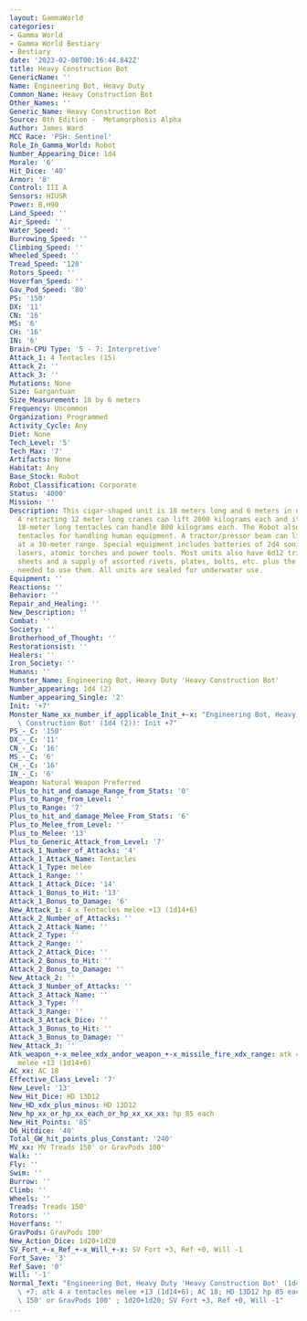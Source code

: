 ```yaml
---
layout: GammaWorld
categories:
- Gamma World
- Gamma World Bestiary
- Bestiary
date: '2023-02-08T00:16:44.842Z'
title: Heavy Construction Bot
GenericName: ''
Name: Engineering Bot, Heavy Duty
Common_Name: Heavy Construction Bot
Other_Names: ''
Generic_Name: Heavy Construction Bot
Source: 0th Edition -  Metamorphosis Alpha
Author: James Ward
MCC Race: 'PSH: Sentinel'
Role_In_Gamma_World: Robot
Number_Appearing_Dice: 1d4
Morale: '6'
Hit_Dice: '40'
Armor: '8'
Control: III A
Sensors: HIUSR
Power: B,H90
Land_Speed: ''
Air_Speed: ''
Water_Speed: ''
Burrowing_Speed: ''
Climbing_Speed: ''
Wheeled_Speed: ''
Tread_Speed: '120'
Rotors_Speed: ''
Hoverfan_Speed: ''
Gav_Pod_Speed: '80'
PS: '150'
DX: '11'
CN: '16'
MS: '6'
CH: '16'
IN: '6'
Brain-CPU Type: '5 - 7: Interpretive'
Attack_1: 4 Tentacles (15)
Attack_2: ''
Attack_3: ''
Mutations: None
Size: Gargantuan
Size_Measurement: 18 by 6 meters
Frequency: Uncommon
Organization: Programmed
Activity_Cycle: Any
Diet: None
Tech_Level: '5'
Tech_Max: '7'
Artifacts: None
Habitat: Any
Base_Stock: Robot
Robot_Classification: Corporate
Status: '4000'
Mission: ''
Description: This cigar-shaped unit is 18 meters long and 6 meters in diameter. Its
  4 retracting 12 meter long cranes can lift 2000 kilograms each and its 8 heavy duty
  18-meter long tentacles can handle 800 kilograms each. The Robot also has four 6-meter
  tentacles for handling human equipment. A tractor/pressor beam can lift 2000 kilograms
  at a 30-meter range. Special equipment includes batteries of 2d4 sonic torches,
  lasers, atomic torches and power tools. Most units also have 6d12 triangular duralloy
  sheets and a supply of assorted rivets, plates, bolts, etc. plus the special tools
  needed to use them. All units are sealed for underwater use.
Equipment: ''
Reactions: ''
Behavior: ''
Repair_and_Healing: ''
New_Description: ''
Combat: ''
Society: ''
Brotherhood_of_Thought: ''
Restorationsist: ''
Healers: ''
Iron_Society: ''
Humans: ''
Monster_Name: Engineering Bot, Heavy Duty 'Heavy Construction Bot'
Number_appearing: 1d4 (2)
Number_appearing_Single: '2'
Init: '+7'
Monster_Name_xx_number_if_applicable_Init_+-x: "Engineering Bot, Heavy Duty 'Heavy\
  \ Construction Bot' (1d4 (2)): Init +7"
PS_-_C: '150'
DX_-_C: '11'
CN_-_C: '16'
MS_-_C: '6'
CH_-_C: '16'
IN_-_C: '6'
Weapon: Natural Weapon Preferred
Plus_to_hit_and_damage_Range_from_Stats: '0'
Plus_to_Range_from_Level: ''
Plus_to_Range: '7'
Plus_to_hit_and_damage_Melee_From_Stats: '6'
Plus_to_Melee_from_Level: ''
Plus_to_Melee: '13'
Plus_to_Generic_Attack_from_Level: '7'
Attack_1_Number_of_Attacks: '4'
Attack_1_Attack_Name: Tentacles
Attack_1_Type: melee
Attack_1_Range: ''
Attack_1_Attack_Dice: '14'
Attack_1_Bonus_to_Hit: '13'
Attack_1_Bonus_to_Damage: '6'
New_Attack_1: 4 x Tentacles melee +13 (1d14+6)
Attack_2_Number_of_Attacks: ''
Attack_2_Attack_Name: ''
Attack_2_Type: ''
Attack_2_Range: ''
Attack_2_Attack_Dice: ''
Attack_2_Bonus_to_Hit: ''
Attack_2_Bonus_to_Damage: ''
New_Attack_2: ''
Attack_3_Number_of_Attacks: ''
Attack_3_Attack_Name: ''
Attack_3_Type: ''
Attack_3_Range: ''
Attack_3_Attack_Dice: ''
Attack_3_Bonus_to_Hit: ''
Attack_3_Bonus_to_Damage: ''
New_Attack_3: ''
Atk_weapon_+-x_melee_xdx_andor_weapon_+-x_missile_fire_xdx_range: atk 4 x tentacles
  melee +13 (1d14+6)
AC_xx: AC 18
Effective_Class_Level: '7'
New_Level: '13'
New_Hit_Dice: HD 13D12
New_HD_xdx_plus_minus: HD 13D12
New_hp_xx_or_hp_xx_each_or_hp_xx_xx_xx: hp 85 each
New_Hit_Points: '85'
D6_Hitdice: '40'
Total_GW_hit_points_plus_Constant: '240'
MV_xx: MV Treads 150' or GravPods 100'
Walk: ''
Fly: ''
Swim: ''
Burrow: ''
Climb: ''
Wheels: ''
Treads: Treads 150'
Rotors: ''
Hoverfans: ''
GravPods: GravPods 100'
New_Action_Dice: 1d20+1d20
SV_Fort_+-x_Ref_+-x_Will_+-x: SV Fort +3, Ref +0, Will -1
Fort_Save: '3'
Ref_Save: '0'
Will: '-1'
Normal_Text: "Engineering Bot, Heavy Duty 'Heavy Construction Bot' (1d4 (2)): Init\
  \ +7; atk 4 x tentacles melee +13 (1d14+6); AC 18; HD 13D12 hp 85 each; MV Treads\
  \ 150' or GravPods 100' ; 1d20+1d20; SV Fort +3, Ref +0, Will -1"
...
```

